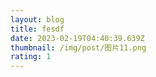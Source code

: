 ```yaml
---
layout: blog
title: fesdf
date: 2023-02-19T04:40:39.639Z
thumbnail: /img/post/图片11.png
rating: 1
---
```

